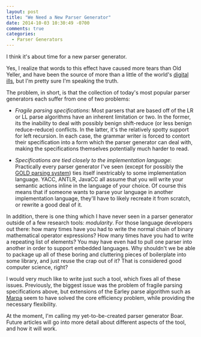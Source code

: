 ```yaml
---
layout: post
title: "We Need a New Parser Generator"
date: 2014-10-03 10:30:49 -0700
comments: true
categories: 
  - Parser Generators
---
```


I think it's about time for a new parser generator.

Yes, I realize that words to this effect have caused more tears than Old
Yeller, and have been the source of more than a little of the world's
[digital ills](http://xkcd.com/927/), but I'm pretty sure I'm speaking the
truth.

The problem, in short, is that the collection of today's most popular parser
generators each suffer from one of two problems:

*   *Fragile parsing specifications*:
    Most parsers that are based off of the LR or LL parse algorithms have an
    inherent limitation or two. In the former, its the inability to deal with
    possibly benign shift-reduce (or less benign reduce-reduce) conflicts. In
    the latter, it's the relatively spotty support for left recursion. In each
    case, the grammar writer is forced to contort their specification into a
    form which the parser generator can deal with, making the specifications
    themselves potentially much harder to read.

*   *Specifications are tied closely to the implementation language*:
    Practically every parser generator I've seen (except for possibly the
    [GOLD parsing system](http://goldparser.org/)) ties itself inextricably to
    some implementation language. YACC, ANTLR, JavaCC all assume that you will
    write your semantic actions inline in the language of your choice. Of
    course this means that if someone wants to parse your language in another
    implementation language, they'll have to likely recreate it from scratch,
    or rewrite a good deal of it.

In addition, there is one thing which I have never seen in a parser generator
outside of a few research tools: *modularity*. For those language developers
out there: how many times have you had to write the normal chain of binary
mathematical operator expressions? How many times have you had to write
a repeating list of elements? You may have even had to pull one parser into
another in order to support embedded languages. Why shouldn't we be able to
package up all of these boring and cluttering pieces of boilerplate into some
library, and just reuse the crap out of it? That is considered good computer
science, right?

I would very much like to write just such a tool, which fixes all of these
issues. Previously, the biggest issue was the problem of fragile parsing
specifications above, but extensions of the Earley parse algorithm such as
[Marpa](http://jeffreykegler.github.io/Marpa-web-site/) seem to have solved
the core efficiency problem, while providing the necessary flexibility.

At the moment, I'm calling my yet-to-be-created parser generator Boar. Future
articles will go into more detail about different aspects of the tool, and how
it will work.
